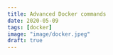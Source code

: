 ```yaml
---
title: Advanced Docker commands
date: 2020-05-09
tags: [docker]
image: "image/docker.jpeg"
draft: true
---
```


<!-- USE THIS 
https://docs.docker.com/v17.06/get-started/part3/#run-your-new-load-balanced-app
 -->

